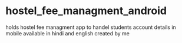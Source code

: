 # hostel_fee_managment_android
holds hostel fee managment app to handel students account details in mobile available in hindi and english created by me

